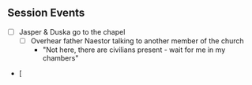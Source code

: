 ## Session Events
- [ ] Jasper & Duska go to the chapel
	- [ ] Overhear father Naestor talking to another member of the church
		-  "Not here, there are civilians present - wait for me in my chambers"
-  [
